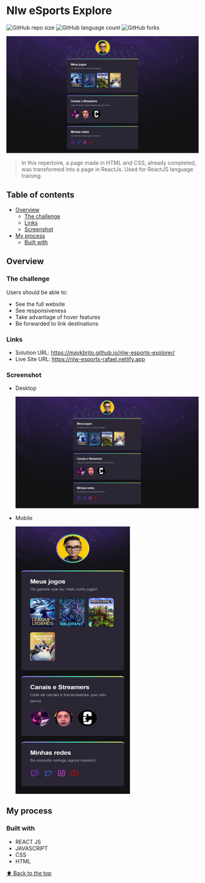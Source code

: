 # Nlw eSports Explore

![GitHub repo size](https://img.shields.io/github/repo-size/RafaelHDSV/Nlw-eSports-Explorer?style=for-the-badge)
![GitHub language count](https://img.shields.io/github/languages/count/RafaelHDSV/Nlw-eSports-Explorer?style=for-the-badge)
![GitHub forks](https://img.shields.io/github/forks/RafaelHDSV/Nlw-eSports-Explorer?style=for-the-badge)

<img src="./public/desktop.png" alt="desktop.png">

> In this repertoire, a page made in HTML and CSS, already completed, was transformed into a page in ReactJs. Used for ReactJS language training.

## Table of contents

-    [Overview](#overview)
     -    [The challenge](#the-challenge)
     -    [Links](#links)
     -    [Screenshot](#screenshot)
-    [My process](#my-process)
     -    [Built with](#built-with)

## Overview

### The challenge

Users should be able to:

-    See the full website
-    See responsiveness
-    Take advantage of hover features
-    Be forwarded to link destinations

### Links

-    Solution URL: https://maykbrito.github.io/nlw-esports-explorer/
-    Live Site URL: https://nlw-esports-rafael.netlify.app

### Screenshot

-    Desktop

     ![](./public/desktop.png)

-    Mobile

     <img src="./public/mobile.png" alt="mobile.png" width="300px" height="700px">

## My process

### Built with

-    REACT JS
-    JAVASCRIPT
-    CSS
-    HTML

[⬆ Back to the top](#nlw-esports-explore)<br>
